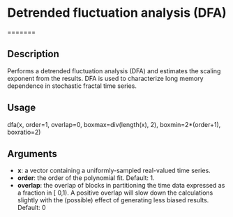 # Detrended fluctuation analysis (DFA)
=======
## Description
Performs a detrended fluctuation analysis (DFA) and estimates the scaling exponent from the results.
DFA is used to characterize long memory dependence in stochastic fractal time series.

## Usage
dfa(x, order=1, overlap=0, boxmax=div(length(x), 2), boxmin=2*(order+1), boxratio=2)

## Arguments
* **x**: a vector containing a uniformly-sampled real-valued time series.
* **order**: the order of the polynomial fit. Default: 1.
* **overlap**: the overlap of blocks in partitioning the time data expressed as a fraction in [
0,1). A positive overlap will slow down the calculations slightly with the (possible)
effect of generating less biased results. Default: 0


